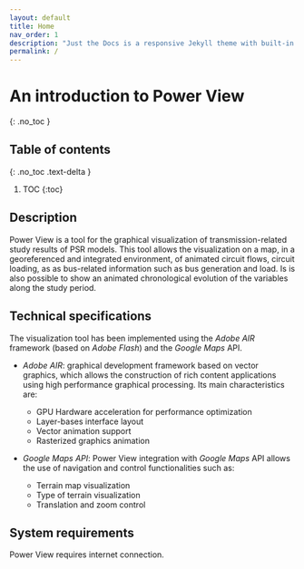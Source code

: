 ```yaml
---
layout: default
title: Home
nav_order: 1
description: "Just the Docs is a responsive Jekyll theme with built-in search that is easily customizable and hosted on GitHub Pages."
permalink: /
---
```


# An introduction to Power View
{: .no_toc }

## Table of contents
{: .no_toc .text-delta }

1. TOC
{:toc}

## Description

Power View is a tool for the graphical visualization of transmission-related study results of PSR models. This tool allows the visualization on a map, in a georeferenced and integrated environment, of animated circuit flows, circuit loading, as as bus-related information such as bus generation and load. Is is also possible to show an animated chronological evolution of the variables along the study period.

## Technical specifications

The visualization tool has been implemented using the *Adobe AIR* framework (based on *Adobe Flash*) and the *Google Maps* API.

* *Adobe AIR*: graphical development framework based on vector graphics, which allows the construction of rich content applications using high performance graphical processing. Its main characteristics are:
  * GPU Hardware acceleration for performance optimization
  * Layer-bases interface layout
  * Vector animation support
  * Rasterized graphics animation

* *Google Maps API*: Power View integration with *Google Maps* API allows the use of navigation and control functionalities such as:
  * Terrain map visualization
  * Type of terrain visualization
  * Translation and zoom control

## System requirements

Power View requires internet connection.

